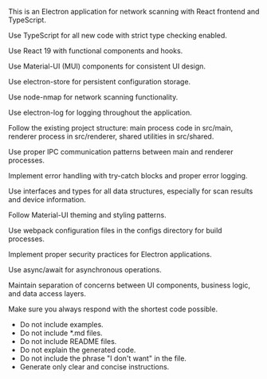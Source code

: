 This is an Electron application for network scanning with React frontend and TypeScript.

Use TypeScript for all new code with strict type checking enabled.

Use React 19 with functional components and hooks.

Use Material-UI (MUI) components for consistent UI design.

Use electron-store for persistent configuration storage.

Use node-nmap for network scanning functionality.

Use electron-log for logging throughout the application.

Follow the existing project structure: main process code in src/main, renderer process in src/renderer, shared utilities in src/shared.

Use proper IPC communication patterns between main and renderer processes.

Implement error handling with try-catch blocks and proper error logging.

Use interfaces and types for all data structures, especially for scan results and device information.

Follow Material-UI theming and styling patterns.

Use webpack configuration files in the configs directory for build processes.

Implement proper security practices for Electron applications.

Use async/await for asynchronous operations.

Maintain separation of concerns between UI components, business logic, and data access layers.

Make sure you always respond with the shortest code possible.

- Do not include examples.
- Do not include \*.md files.
- Do not include README files.
- Do not explain the generated code.
- Do not include the phrase "I don't want" in the file.
- Generate only clear and concise instructions.

